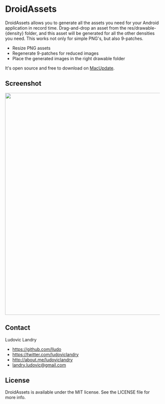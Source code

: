 DroidAssets
============

DroidAssets allows you to generate all the assets you need for your Android application in record time. Drag-and-drop an asset from the res/drawable-{density} folder, and this asset will be generated for all the other densities you need. This works not only for simple PNG's, but also 9-patches.

- Resize PNG assets
- Regenerate 9-patches for reduced images
- Place the generated images in the right drawable folder

It's open source and free to download on [MacUpdate](https://www.macupdate.com/app/mac/48592/droidassets).

## Screenshot

<img width="720" src="https://raw.github.com/little-green-men/DroidAssets/master/Resources/Screen%20Shot%202013-07-07%20at%2010.26.27%20PM.png?raw=true">

## Contact

Ludovic Landry

- https://github.com/lludo
- https://twitter.com/ludoviclandry
- http://about.me/ludoviclandry
- landry.ludovic@gmail.com

## License

DroidAssets is available under the MIT license. See the LICENSE file for more info.
